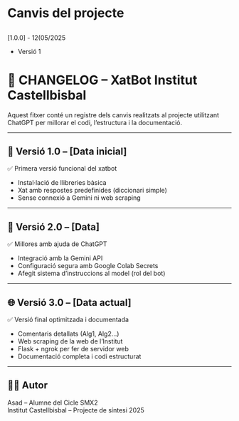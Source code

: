 # Canvis del projecte
##
[1.0.0] - 12(05/2025
- Versió 1
# 📝 CHANGELOG – XatBot Institut Castellbisbal

Aquest fitxer conté un registre dels canvis realitzats al projecte utilitzant ChatGPT per millorar el codi, l’estructura i la documentació.

---

## 🔄 Versió 1.0 – [Data inicial]
✅ Primera versió funcional del xatbot  
- Instal·lació de llibreries bàsica  
- Xat amb respostes predefinides (diccionari simple)  
- Sense connexió a Gemini ni web scraping

---

## 🚀 Versió 2.0 – [Data]
✅ Millores amb ajuda de ChatGPT  
- Integració amb la Gemini API  
- Configuració segura amb Google Colab Secrets  
- Afegit sistema d’instruccions al model (rol del bot)

---

## 🌐 Versió 3.0 – [Data actual]
✅ Versió final optimitzada i documentada  
- Comentaris detallats (Alg1, Alg2…)  
- Web scraping de la web de l’Institut  
- Flask + ngrok per fer de servidor web  
- Documentació completa i codi estructurat

---

## 👨‍💻 Autor
Asad – Alumne del Cicle SMX2  
Institut Castellbisbal – Projecte de síntesi 2025
